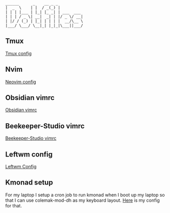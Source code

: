 ```
______      _    __ _ _           
|  _  \    | |  / _(_) |          
| | | |___ | |_| |_ _| | ___  ___ 
| | | / _ \| __|  _| | |/ _ \/ __|
| |/ / (_) | |_| | | | |  __/\__ \
|___/ \___/ \__|_| |_|_|\___||___/
```

## Tmux
[Tmux config](/blob/master/.tmux.conf)

## Nvim
[Neovim config](/tree/master/nvim/luaConfig/lua/austinwilcox)

## Obsidian vimrc
[Obsidian vimrc](blob/master/.obsidian.vimrc)

## Beekeeper-Studio vimrc
<!-- TODO: Add my beekeeper vimrc to dotfiles -->
[Beekeeper-Studio vimrc](TODO)

## Leftwm config
[Leftwm Config](https://github.com/austinwilcox/dotfiles/tree/master/leftwm)

## Kmonad setup
For my laptop I setup a cron job to run kmonad when I boot up my laptop so that I can use colemak-mod-dh as my keyboard layout. [Here](https://github.com/austinwilcox/dotfiles/tree/master/kmonad-layouts) is my config for that.
